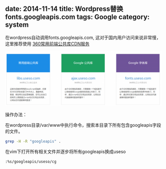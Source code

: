 date: 2014-11-14
title: Wordpress替换fonts.googleapis.com
tags: Google
category: system
---

在wordpress自动调用fonts.googleapis.com, 这对于国内用户访问来说非常慢，这里推荐使用
[360常用前端公共库CDN服务](http://libs.useso.com/)

![](/images/other/googleapi.png)

操作办法：

在wordpress目录/var/www中执行命令，搜索本目录下所有包含googleapis字段的文件。
```bash
grep -H -R "googleapis" .
```
在vim下打开所有相关文件并逐步将所有googleapis换成useso
```bash
:%s/googleapis/useso/cg
```